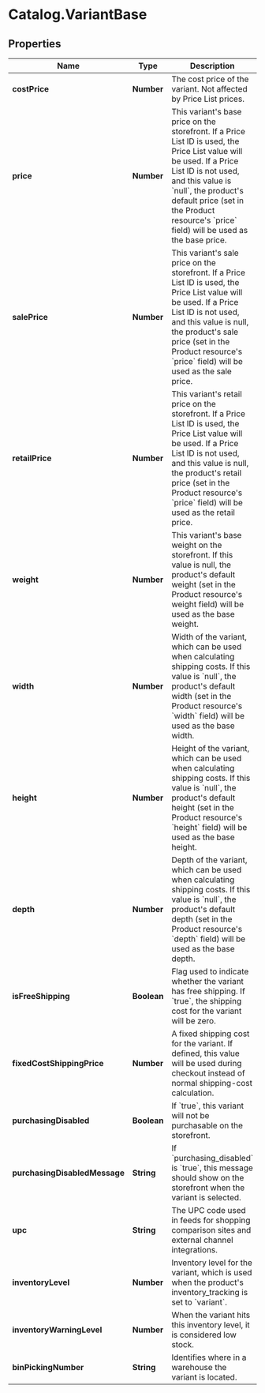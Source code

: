 # Catalog.VariantBase

## Properties
Name | Type | Description | Notes
------------ | ------------- | ------------- | -------------
**costPrice** | **Number** | The cost price of the variant. Not affected by Price List prices. | [optional] 
**price** | **Number** | This variant&#x27;s base price on the storefront. If a Price List ID is used, the Price List value will be used. If a Price List ID is not used, and this value is &#x60;null&#x60;, the product&#x27;s default price (set in the Product resource&#x27;s &#x60;price&#x60; field) will be used as the base price. | [optional] 
**salePrice** | **Number** | This variant&#x27;s sale price on the storefront. If a Price List ID is used, the Price List value will be used. If a Price List ID is not used, and this value is null, the product&#x27;s sale price (set in the Product resource&#x27;s &#x60;price&#x60; field) will be used as the sale price. | [optional] 
**retailPrice** | **Number** | This variant&#x27;s retail price on the storefront. If a Price List ID is used, the Price List value will be used. If a Price List ID is not used, and this value is null, the product&#x27;s retail price (set in the Product resource&#x27;s &#x60;price&#x60; field) will be used as the retail price. | [optional] 
**weight** | **Number** | This variant&#x27;s base weight on the storefront. If this value is null, the product&#x27;s default weight (set in the Product resource&#x27;s weight field) will be used as the base weight. | [optional] 
**width** | **Number** | Width of the variant, which can be used when calculating shipping costs. If this value is &#x60;null&#x60;, the product&#x27;s default width (set in the Product resource&#x27;s &#x60;width&#x60; field) will be used as the base width.  | [optional] 
**height** | **Number** | Height of the variant, which can be used when calculating shipping costs. If this value is &#x60;null&#x60;, the product&#x27;s default height (set in the Product resource&#x27;s &#x60;height&#x60; field) will be used as the base height.  | [optional] 
**depth** | **Number** | Depth of the variant, which can be used when calculating shipping costs. If this value is &#x60;null&#x60;, the product&#x27;s default depth (set in the Product resource&#x27;s &#x60;depth&#x60; field) will be used as the base depth.  | [optional] 
**isFreeShipping** | **Boolean** | Flag used to indicate whether the variant has free shipping. If &#x60;true&#x60;, the shipping cost for the variant will be zero.  | [optional] 
**fixedCostShippingPrice** | **Number** | A fixed shipping cost for the variant. If defined, this value will be used during checkout instead of normal shipping-cost calculation.  | [optional] 
**purchasingDisabled** | **Boolean** | If &#x60;true&#x60;, this variant will not be purchasable on the storefront. | [optional] 
**purchasingDisabledMessage** | **String** | If &#x60;purchasing_disabled&#x60; is &#x60;true&#x60;, this message should show on the storefront when the variant is selected. | [optional] 
**upc** | **String** | The UPC code used in feeds for shopping comparison sites and external channel integrations. | [optional] 
**inventoryLevel** | **Number** | Inventory level for the variant, which is used when the product&#x27;s inventory_tracking is set to &#x60;variant&#x60;. | [optional] 
**inventoryWarningLevel** | **Number** | When the variant hits this inventory level, it is considered low stock. | [optional] 
**binPickingNumber** | **String** | Identifies where in a warehouse the variant is located. | [optional] 
